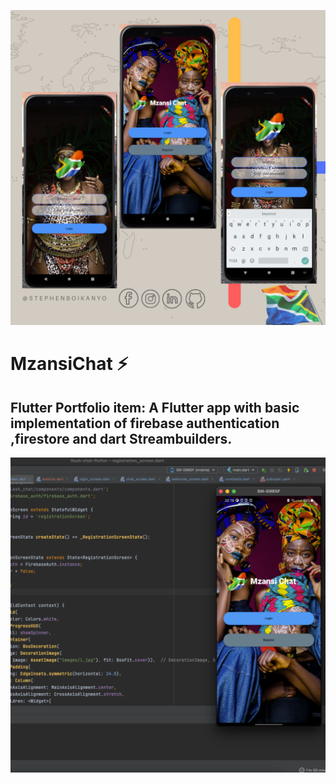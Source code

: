 ![BANNER IMAGE](https://github.com/StephenBoikanyo/MzansiChat/blob/main/3.png)


# MzansiChat ⚡️

## Flutter Portfolio item: A Flutter app with basic implementation of firebase authentication ,firestore and dart Streambuilders.

![CODE STUFF](https://github.com/StephenBoikanyo/MzansiChat/blob/main/4.png)

